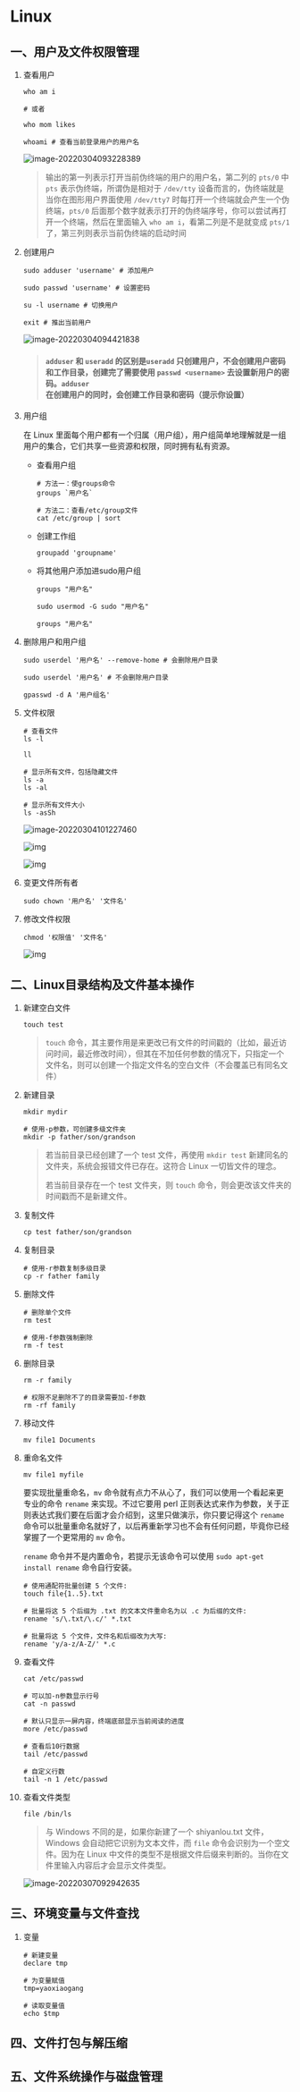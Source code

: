 # Linux

## 一、用户及文件权限管理

1. 查看用户

   ```shello
   who am i
   
   # 或者
   
   who mom likes 
   
   whoami # 查看当前登录用户的用户名
   ```

   ![image-20220304093228389](https://yxgspace.oss-cn-beijing.aliyuncs.com/img/image-20220304093228389.png)

   > 输出的第一列表示打开当前伪终端的用户的用户名，第二列的 `pts/0` 中 `pts` 表示伪终端，所谓伪是相对于 `/dev/tty` 设备而言的，伪终端就是当你在图形用户界面使用 `/dev/tty7` 时每打开一个终端就会产生一个伪终端，`pts/0` 后面那个数字就表示打开的伪终端序号，你可以尝试再打开一个终端，然后在里面输入 `who am i`，看第二列是不是就变成 `pts/1` 了，第三列则表示当前伪终端的启动时间

2. 创建用户

   ```shell
   sudo adduser 'username' # 添加用户
   
   sudo passwd 'username' # 设置密码
   
   su -l username # 切换用户
   
   exit # 推出当前用户
   ```

   ![image-20220304094421838](https://yxgspace.oss-cn-beijing.aliyuncs.com/img/image-20220304094421838.png)
   
   > #### `adduser` 和 `useradd` 的区别是`useradd` 只创建用户，不会创建用户密码和工作目录，创建完了需要使用 `passwd <username>` 去设置新用户的密码。`adduser` 在创建用户的同时，会创建工作目录和密码（提示你设置）
   
3. 用户组

   在 Linux 里面每个用户都有一个归属（用户组），用户组简单地理解就是一组用户的集合，它们共享一些资源和权限，同时拥有私有资源。

   - 查看用户组

     ```shell
     # 方法一：使groups命令
     groups `用户名`
     
     # 方法二：查看/etc/group文件
     cat /etc/group | sort
     ```

   - 创建工作组

     ```shell
     groupadd 'groupname'
     ```

   - 将其他用户添加进sudo用户组

     ```shell
     groups "用户名"
     
     sudo usermod -G sudo "用户名"
     
     groups "用户名"
     ```

4. 删除用户和用户组

   ```shell
   sudo userdel '用户名' --remove-home # 会删除用户目录
   
   sudo userdel '用户名' # 不会删除用户目录
   
   gpasswd -d A '用户组名'
   ```

5. 文件权限

   ```shell
   # 查看文件
   ls -l
   
   ll
   
   # 显示所有文件，包括隐藏文件
   ls -a 
   ls -al 
   
   # 显示所有文件大小
   ls -asSh
   
   ```

   ![image-20220304101227460](https://yxgspace.oss-cn-beijing.aliyuncs.com/img/image-20220304101227460.png)

   ![img](https://doc.shiyanlou.com/linux_base/3-9.png)

   ![img](https://doc.shiyanlou.com/linux_base/3-10.png)
   
6. 变更文件所有者

   ```shell
   sudo chown '用户名' '文件名'
   ```

7. 修改文件权限

   ```shell
   chmod '权限值' '文件名'
   ```

   ![img](https://doc.shiyanlou.com/linux_base/3-14.png)

## 二、Linux目录结构及文件基本操作

1. 新建空白文件

   ```shell
   touch test
   ```

   > `touch` 命令，其主要作用是来更改已有文件的时间戳的（比如，最近访问时间，最近修改时间），但其在不加任何参数的情况下，只指定一个文件名，则可以创建一个指定文件名的空白文件（不会覆盖已有同名文件）

2. 新建目录

   ```shell
   mkdir mydir
   
   # 使用-p参数，可创建多级文件夹
   mkdir -p father/son/grandson
   ```

   > 若当前目录已经创建了一个 test 文件，再使用 `mkdir test` 新建同名的文件夹，系统会报错文件已存在。这符合 Linux 一切皆文件的理念。
   >
   > 若当前目录存在一个 test 文件夹，则 `touch` 命令，则会更改该文件夹的时间戳而不是新建文件。

3. 复制文件

   ```shell
   cp test father/son/grandson
   ```

4. 复制目录

   ```shell
   # 使用-r参数复制多级目录
   cp -r father family
   ```

5. 删除文件

   ```shell
   # 删除单个文件
   rm test
   
   # 使用-f参数强制删除
   rm -f test
   ```

6. 删除目录

   ```shell
   rm -r family
   
   # 权限不足删除不了的目录需要加-f参数
   rm -rf family
   ```

7. 移动文件

   ```shell
   mv file1 Documents
   ```

8. 重命名文件

   ```shell
   mv file1 myfile
   ```

   要实现批量重命名，`mv` 命令就有点力不从心了，我们可以使用一个看起来更专业的命令 `rename` 来实现。不过它要用 perl 正则表达式来作为参数，关于正则表达式我们要在后面才会介绍到，这里只做演示，你只要记得这个 `rename` 命令可以批量重命名就好了，以后再重新学习也不会有任何问题，毕竟你已经掌握了一个更常用的 `mv` 命令。

   `rename` 命令并不是内置命令，若提示无该命令可以使用 `sudo apt-get install rename` 命令自行安装。

   ```shell
   # 使用通配符批量创建 5 个文件:
   touch file{1..5}.txt
   
   # 批量将这 5 个后缀为 .txt 的文本文件重命名为以 .c 为后缀的文件:
   rename 's/\.txt/\.c/' *.txt
   
   # 批量将这 5 个文件，文件名和后缀改为大写:
   rename 'y/a-z/A-Z/' *.c
   ```

9. 查看文件

   ```shell
   cat /etc/passwd
   
   # 可以加-n参数显示行号
   cat -n passwd
   
   # 默认只显示一屏内容，终端底部显示当前阅读的进度
   more /etc/passwd
   
   # 查看后10行数据
   tail /etc/passwd
   
   # 自定义行数
   tail -n 1 /etc/passwd
   ```

10. 查看文件类型

    ```shell
    file /bin/ls
    ```

    > 与 Windows 不同的是，如果你新建了一个 shiyanlou.txt 文件，Windows 会自动把它识别为文本文件，而 `file` 命令会识别为一个空文件。因为在 Linux 中文件的类型不是根据文件后缀来判断的。当你在文件里输入内容后才会显示文件类型。

    ![image-20220307092942635](https://yxgspace.oss-cn-beijing.aliyuncs.com/img/image-20220307092942635.png)

## 三、环境变量与文件查找

1. 变量

   ```shell
   # 新建变量
   declare tmp
   
   # 为变量赋值
   tmp=yaoxiaogang
   
   # 读取变量值
   echo $tmp
   ```

   

## 四、文件打包与解压缩

## 五、文件系统操作与磁盘管理

